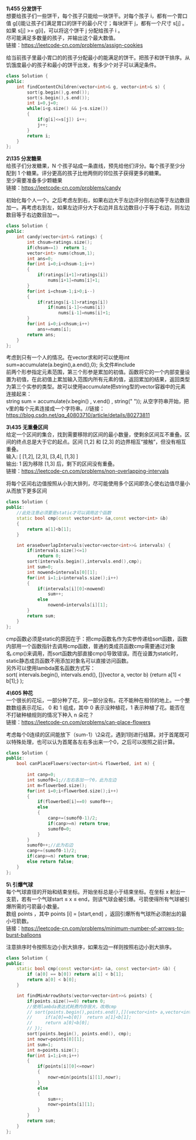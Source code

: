 **1\455 分发饼干**  
想要给孩子们一些饼干，每个孩子只能给一块饼干。对每个孩子 i，都有一个胃口值 g[i]能让孩子们满足胃口的饼干的最小尺寸；每块饼干 j，都有一个尺寸 s[j] 。如果 s[j] >= g[i]，可以将这个饼干 j 分配给孩子 i 。  
尽可能满足多数量的孩子，并输出这个最大数值。  
链接：https://leetcode-cn.com/problems/assign-cookies  
  
给当前孩子里最小胃口的的孩子分配最小的能满足的饼干。把孩子和饼干排序。从饥饿度最小的孩子和最小的饼干出发，有多少个对子可以满足条件。  
```C++
class Solution {
public:
    int findContentChildren(vector<int>& g, vector<int>& s) {
        sort(g.begin(),g.end());
        sort(s.begin(),s.end());
        int i=0,j=0;
        while(i<g.size() && j<s.size())
        {
            if(g[i]<=s[j]) i++;
            j++;
        }
        return i;
    }
};
```
  
**2\135 分发糖果**  
给孩子们分发糖果，N 个孩子站成一条直线，预先给他们评分。每个孩子至少分配到 1 个糖果。评分更高的孩子比他两侧的邻位孩子获得更多的糖果。  
至少需要准备多少颗糖果  
链接：https://leetcode-cn.com/problems/candy  
  
初始化每个人一个。之后考虑左到右，如果右边大于左边评分则右边等于左边数目加一。再考虑右到左，如果左边评分大于右边并且左边数目小于等于右边，则左边数目等于右边数目加一。
```C++
class Solution {
public:
    int candy(vector<int>& ratings) {
        int chsum=ratings.size();
        if(chsum==1)  return 1;
        vector<int> nums(chsum,1);
        int ans=0;
        for(int i=0;i<chsum-1;i++)
        {
            if(ratings[i+1]>ratings[i])
                nums[i+1]=nums[i]+1;
        }
        for(int i=chsum-1;i>0;i--)
        {
            if(ratings[i-1]>ratings[i])
                if(nums[i-1]<=nums[i])
                    nums[i-1]=nums[i]+1;
        }
        for(int i=0;i<chsum;i++)
            ans+=nums[i];
        return ans;
    }
};
```
考虑到只有一个人的情况。在vector求和时可以使用int sum=accumulate(a.begin(),a.end(),0); 头文件#include<numeric>  
前两个形参指定元素范围，第三个形参是累加的初值。函数将它的一个内部变量设置为初值，在此初值上累加输入范围内所有元素的值，返回累加的结果，返回类型为第三个实参的类型。故可以使用accumulate把string型的vector容器中的元素连接起来：  
string sum = accumulate(v.begin() , v.end() , string(" ")); 从空字符串开始，把v里的每个元素连接成一个字符串。//链接：https://blog.csdn.net/qq_40803710/article/details/80273811  
  
  
**3\435 无重叠区间**  
给定一个区间的集合，找到需要移除的区间的最小数量，使剩余区间互不重叠。区间的终点总是大于它的起点。区间 [1,2] 和 [2,3] 的边界相互“接触”，但没有相互重叠。  
输入: [ [1,2], [2,3], [3,4], [1,3] ]  
输出: 1 因为移除 [1,3] 后，剩下的区间没有重叠。  
链接：https://leetcode-cn.com/problems/non-overlapping-intervals  
  
将每个区间右边值按照从小到大排列，尽可能使用多个区间即贪心使右边值尽量小从而放下更多区间
```C++
class Solution {
public:
    //此处注意必须要是static才可以调用这个函数
    static bool cmp(const vector<int> &a,const vector<int> &b)
    {
        return a[1]<b[1];
    }

    int eraseOverlapIntervals(vector<vector<int>>& intervals) {
        if(intervals.size()<=1)
            return 0;
        sort(intervals.begin(),intervals.end(),cmp);
        int sum=0;
        int nowend=intervals[0][1];
        for(int i=1;i<intervals.size();i++)
        {
            if(intervals[i][0]<nowend)
                sum++;
            else
                nowend=intervals[i][1];
        }
        return sum;
    }
};
```
cmp函数必须是static的原因在于：把cmp函数名作为实参传递给sort函数，函数内部用一个函数指针去调用cmp函数，普通的类成员函数cmp需要通过对象名.cmp()来调用，而sort函数内部直接cmp()导致错误。而在设置为static时，static静态成员函数不用添加对象名可以直接访问函数。  
另外可以使用lambda匿名函数方式写：  
sort( intervals.begin(), intervals.end(), [](vector<int> a, vector<int> b) {return a[1] < b[1];} );  
  
**4\605 种花**  
一个很长的花坛，一部分种了花，另一部分没有。花不能种在相邻的地上。一个整数数组表示花坛， 0 和 1 组成，其中 0 表示没种植花，1 表示种植了花。能否在不打破种植规则的情况下种入 n 朵花？  
链接：https://leetcode-cn.com/problems/can-place-flowers
  
考虑每个0连续的区间能放下（sum-1）\2朵花，遇到1则进行结算。对于首尾既可以特殊处理，也可以认为首尾各左右多出来一个0，之后可以按照之前计算。  
```C++
class Solution {
public:
    bool canPlaceFlowers(vector<int>& flowerbed, int n) {
        
        int canp=0;
        int sumof0=1;//左右各加一个0，此为左边
        int m=flowerbed.size();
        for(int i=0;i<flowerbed.size();i++)
        {
            if(flowerbed[i]==0) sumof0++;
            else
            {
                canp+=(sumof0-1)/2;
                if(canp>=n) return true;
                sumof0=0;
            }
        }
        sumof0++;//此为右边
        canp+=(sumof0-1)/2;
        if(canp>=n) return true;
        else return false;
    }
};
```
  
**5\ 引爆气球**  
每个气球直径的开始和结束坐标。开始坐标总是小于结束坐标。在坐标 x 射出一支箭，若有一个气球start ≤ x ≤ end，则该气球会被引爆。弓箭使得所有气球被引爆所需的弓箭最小数量。  
数组 points ，其中 points [i] = [start,end] ，返回引爆所有气球所必须射出的最小弓箭数。  
链接：https://leetcode-cn.com/problems/minimum-number-of-arrows-to-burst-balloons  

注意排序时令按照左边小到大排序，如果左边一样则按照右边小到大排序。  
```C++
class Solution {
public:
    static bool cmp(const vector<int> &a, const vector<int> &b) {
        if (a[0] == b[0]) return a[1] < b[1];
        return a[0] < b[0];
    }

    int findMinArrowShots(vector<vector<int>>& points) {
        if(points.size()==0) return 0;
        //使用lambda表达式耗费内存很大，改用cmp
        // sort(points.begin(),points.end(),[](vector<int> a,vector<int> b){
        //     if(a[0]==b[0])  return a[1]<b[1];
        //     return a[0]<b[0];
        // });
        sort(points.begin(), points.end(), cmp);
        int nowr=points[0][1];
        int sum=1;
        int n=points.size();
        for(int i=1;i<n;i++)
        {
            if(points[i][0]<=nowr)
            {
                nowr=min(points[i][1],nowr);
            }
            else
            {
                sum++;
                nowr=points[i][1];
            }
        }
        return sum; 
    }
};
  
  
